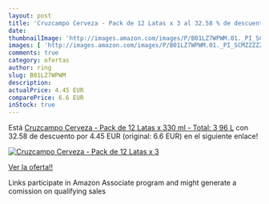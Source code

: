 ```yaml
---
layout: post
title: 'Cruzcampo Cerveza - Pack de 12 Latas x 3 al 32.58 % de descuento'
date: 
thumbnailImage: 'http://images.amazon.com/images/P/B01LZ7WPWM.01._PI_SCMZZZZZZZ_._SL200_.jpg'
images: [ 'http://images.amazon.com/images/P/B01LZ7WPWM.01._PI_SCMZZZZZZZ_._SL200_.jpg' ]
comments: true
category: ofertas
author: ring
slug: B01LZ7WPWM
description:
actualPrice: 4.45 EUR
comparePrice: 6.6 EUR
inStock: true
---
```


Está [Cruzcampo Cerveza - Pack de 12 Latas x 330 ml - Total: 3 96 L](https://www.amazon.es/dp/B01LZ7WPWM/?tag=tolees-21) con 32.58 de descuento por 4.45 EUR (original: 6.6 EUR) en el siguiente enlace!

[![Cruzcampo Cerveza - Pack de 12 Latas x 3](http://images.amazon.com/images/P/B01LZ7WPWM.01._PI_SCMZZZZZZZ_._SL200_.jpg)](https://www.amazon.es/dp/B01LZ7WPWM/?tag=tolees-21)

[Ver la oferta!!](https://www.amazon.es/dp/B01LZ7WPWM/?tag=tolees-21)

Links participate in Amazon Associate program and might generate a comission on qualifying sales


